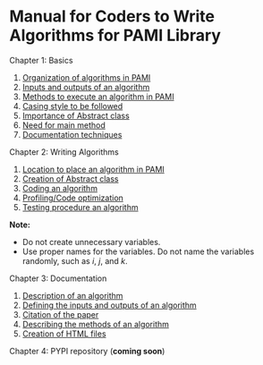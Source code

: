 # Manual for Coders to Write Algorithms for PAMI Library

Chapter 1: Basics

1. [Organization of algorithms in PAMI](algorithmsOrganization.html)
2. [Inputs and outputs of an algorithm](inputOutput.html)
3. [Methods to execute an algorithm in PAMI](methodsToExecuteAlgorithms.html)
4. [Casing style to be followed](casingAlgorithm.html)
5. [Importance of Abstract class](abstractClassImportance.html)
6. [Need for main method](needForMainMethod.html)
7. [Documentation techniques](documentationTechnique.html)

Chapter 2: Writing Algorithms

1. [Location to place an algorithm in PAMI](locationOfAlgorithm.html)
2. [Creation of Abstract class](abstractClassCreation.html)
3. [Coding an algorithm](algorithmCoding.html)
4. [Profiling/Code optimization](profiling.html)
5. [Testing procedure an algorithm](testingAlgorithmProcedure.html)

__Note:__
- Do not create unnecessary variables.
- Use proper names for the variables. Do not name the variables randomly, such as _i_, _j_, and _k_.

Chapter 3: Documentation

1. [Description of an algorithm](algorithmDescription.html)
2. [Defining the inputs and outputs of an algorithm](definingInputsOutputs.html)
3. [Citation of the paper](paperCitation.html)
4. [Describing the methods of an algorithm](describeMethods.html)
5. [Creation of HTML files](creationOfHTML.html)

Chapter 4: PYPI repository  (__coming soon__)


